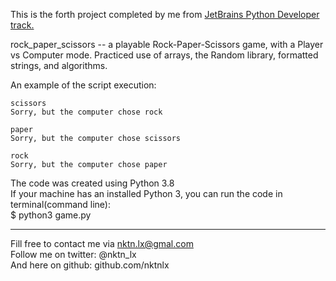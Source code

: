 This is the forth project completed by me from [JetBrains Python Developer track.](https://hyperskill.org/tracks/2)

rock_paper_scissors -- a playable Rock-Paper-Scissors game, with a Player vs Computer mode. Practiced use of arrays, the Random library, formatted strings, and algorithms.   

An example of the script execution:  
```
scissors
Sorry, but the computer chose rock

paper
Sorry, but the computer chose scissors

rock
Sorry, but the computer chose paper
```


The code was created using Python 3.8  
If your machine has an installed Python 3, you can run the code in terminal(command line):  
$ python3 game.py  


--------------------------------------------
Fill free to contact me via nktn.lx@gmal.com  
Follow me on twitter: @nktn_lx  
And here on github: github.com/nktnlx  